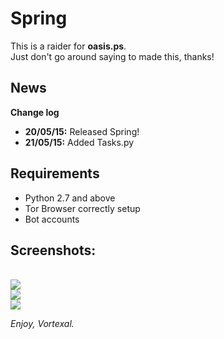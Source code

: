 # Spring
<p>
This is a raider for <b>oasis.ps</b>.<br>
Just don't go around saying to made this, thanks!
</p>

<h2>News</h2>
<b>Change log</b>
<ul>
<li><b>20/05/15:</b> Released Spring!</li>
<li><b>21/05/15:</b> Added Tasks.py</li>
</ul>

<h2>Requirements</h2>
<ul><li>Python 2.7 and above</li>
<li>Tor Browser correctly setup</li>
<li>Bot accounts</li></ul>

<h2>Screenshots:</h2>
<br>
<img src="http://i.imgur.com/6nt4My8.png"><br>
<img src="http://i.imgur.com/7HzW9Qz.png"><br>
<img src="http://i.imgur.com/am0xWcj.png"><br>

<i>Enjoy, Vortexal.</i>
